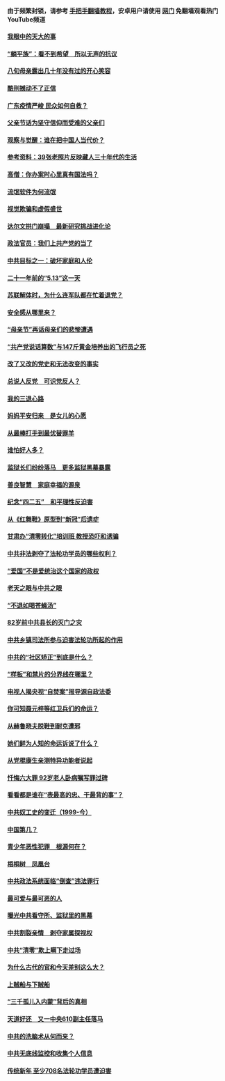 #### 由于频繁封锁，请参考 [手把手翻墙教程](https://github.com/gfw-breaker/guides/wiki/)，安卓用户请使用 [网门](https://github.com/gfw-breaker/nogfw/blob/master/dl.md?t=07050900) 免翻墙观看热门YouTube频道 

#### [我眼中的天大的事](../pages/19/427619.md?t=07050900) 

#### [“躺平族”：看不到希望　所以无声的抗议](../pages/19/427464.md?t=07050900) 

#### [八旬母亲露出几十年没有过的开心笑容](../pages/19/427429.md?t=07050900) 

#### [酷刑撼动不了正信](../pages/19/427414.md?t=07050900) 

#### [广东疫情严峻 民众如何自救？](../pages/19/427311.md?t=07050900) 

#### [父亲节话为坚守信仰而受难的父亲们](../pages/19/427033.md?t=07050900) 

#### [观察与觉醒：谁在把中国人当代价？](../pages/19/426987.md?t=07050900) 

#### [参考资料：39张老照片反映藏人三十年代的生活](../pages/19/426471.md?t=07050900) 

#### [高僧：你办案时心里真有国法吗？](../pages/19/426530.md?t=07050900) 

#### [流氓软件为何流氓](../pages/19/426531.md?t=07050900) 

#### [视觉欺骗和虚假盛世](../pages/19/426443.md?t=07050900) 

#### [达尔文拱门崩塌　最新研究挑战进化论](../pages/19/426009.md?t=07050900) 

#### [政法官员：我们上共产党的当了](../pages/19/425351.md?t=07050900) 

#### [中共目标之一：破坏家庭和人伦](../pages/19/424454.md?t=07050900) 

#### [二十一年前的“5.13”这一天](../pages/19/424814.md?t=07050900) 

#### [苏联解体时，为什么连军队都在忙着退党？](../pages/19/424335.md?t=07050900) 

#### [安全感从哪里来？](../pages/19/424336.md?t=07050900) 

#### [“母亲节”再话母亲们的悲惨遭遇](../pages/19/424234.md?t=07050900) 

#### [“共产党说话算数”与147斤黄金培养出的飞行员之死](../pages/19/424115.md?t=07050900) 

#### [改了又改的党史和无法改变的事实](../pages/19/424037.md?t=07050900) 

#### [总说人反党　可识党反人？](../pages/19/423820.md?t=07050900) 

#### [我的三退心路](../pages/19/423876.md?t=07050900) 

#### [妈妈平安归来　是女儿的心愿](../pages/19/423947.md?t=07050900) 

#### [从最棒打手到最优替罪羊](../pages/19/423819.md?t=07050900) 

#### [谁怕好人多？](../pages/19/423774.md?t=07050900) 

#### [监狱长们纷纷落马　更多监狱黑幕暴露](../pages/19/423787.md?t=07050900) 

#### [善良智慧　家庭幸福的源泉](../pages/19/423632.md?t=07050900) 

#### [纪念“四二五”　和平理性反迫害](../pages/19/423660.md?t=07050900) 

#### [从《红舞鞋》原型到“新冠”后遗症](../pages/19/423509.md?t=07050900) 

#### [甘肃办“清零转化”培训班 教授恐吓和诱骗](../pages/19/423498.md?t=07050900) 

#### [中共非法剥夺了法轮功学员的哪些权利？](../pages/19/423392.md?t=07050900) 

#### [“爱国”不是爱统治这个国家的政权](../pages/19/423029.md?t=07050900) 

#### [老天之眼与中共之眼](../pages/19/423378.md?t=07050900) 

#### [“不退如喝苍蝇汤”](../pages/19/423287.md?t=07050900) 

#### [82岁前中共县长的灭门之灾](../pages/19/423055.md?t=07050900) 

#### [中共乡镇司法所参与迫害法轮功所起的作用](../pages/19/423064.md?t=07050900) 

#### [中共的“社区矫正”到底是什么？](../pages/19/422870.md?t=07050900) 

#### [“样板”和禁片的分界线在哪里？](../pages/19/422704.md?t=07050900) 

#### [电视人揭央视“自焚案”报导源自政法委](../pages/19/422770.md?t=07050900) 

#### [你可知聂元梓等红卫兵们的命运？](../pages/19/422848.md?t=07050900) 

#### [从赫鲁晓夫脱鞋到耐克遭邪](../pages/19/422826.md?t=07050900) 

#### [她们鲜为人知的命运诉说了什么？](../pages/19/422754.md?t=07050900) 

#### [从党棍康生亲测特异功能者说起](../pages/19/422657.md?t=07050900) 

#### [忏悔六大罪 92岁老人卧病嘱写罪过碑](../pages/19/422750.md?t=07050900) 

#### [看看都是谁在“表最高的忠、干最背的事”？](../pages/19/422703.md?t=07050900) 

#### [中共奴工史的变迁（1999-今）](../pages/19/422656.md?t=07050900) 

#### [中国第几？](../pages/19/422496.md?t=07050900) 

#### [青少年恶性犯罪　根源何在？](../pages/19/422449.md?t=07050900) 

#### [梧桐树　凤凰台](../pages/19/422442.md?t=07050900) 

#### [中共政法系统面临“倒查”违法罪行](../pages/19/422497.md?t=07050900) 

#### [最可爱与最可恶的人](../pages/19/422448.md?t=07050900) 

#### [曝光中共看守所、监狱里的黑幕](../pages/19/422390.md?t=07050900) 

#### [中共割裂亲情　剥夺家属探视权](../pages/19/422364.md?t=07050900) 

#### [中共“清零”欺上瞒下走过场](../pages/19/422306.md?t=07050900) 

#### [为什么古代的官和今天差别这么大？](../pages/19/422228.md?t=07050900) 

#### [上贼船与下贼船](../pages/19/422276.md?t=07050900) 

#### [“三千孤儿入内蒙”背后的真相](../pages/19/422229.md?t=07050900) 

#### [天道好还　又一中央610副主任落马](../pages/19/422155.md?t=07050900) 

#### [中共的洗脑术从何而来？](../pages/19/422154.md?t=07050900) 

#### [中共无底线监控和收集个人信息](../pages/19/422039.md?t=07050900) 

#### [传统新年 至少708名法轮功学员遭迫害](../pages/19/421946.md?t=07050900) 

